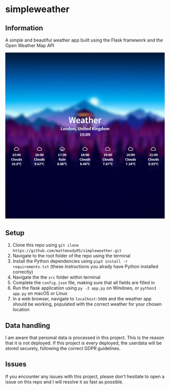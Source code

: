 # simpleweather

## Information
A simple and beautiful weather app built using the Flask framework and the Open Weather Map API

![Weather preview image](readme-image.png)

## Setup
1. Clone this repo using `git clone https://github.com/mattmoody05/simpleweather.git`
2. Navigate to the root folder of the repo using the terminal
3. Install the Python dependencies using `pip3 install -r requirements.txt` (these instructions you alrady have Python installed correctly)
4. Navigate the the `src` folder within terminal 
5. Complete the `config.json` file, making sure that all fields are filled in
6. Run the flask application using `py -3 app.py` on Windows, or `python3 app.py` on macOS or Linux
7. In a web browser, navigate to `localhost:5000` and the weather app should be working, populated with the correct weather for your chosen location

## Data handling
I am aware that personal data is processed in this project. This is the reason that it is not deployed. If this project is every deployed, the userdata will be stored securely, following the correct GDPR guidelines. 

## Issues
If you encounter any issues with this project, please don't hesitate to open a issue on this repo and I will resolve it as fast as possible.